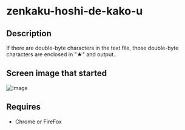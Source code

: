 # zenkaku-hoshi-de-kako-u 

## Description  
If there are double-byte characters in the text file, those double-byte characters are enclosed in "★" and output.

## Screen image that started  
![image](https://user-images.githubusercontent.com/10069642/82395866-6b51b200-9a87-11ea-9eb7-668a2f359184.png)

## Requires  
- Chrome or FireFox
